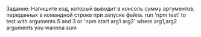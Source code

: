  Задание:
 Напишите код, который выводит в консоль сумму аргументов,
 переданных в командной строке при запуске файла.
 run 'npm test'  to test with arguments 5 and 3
 or 'npm start arg1 arg2' where arg1,arg2 arguments you wannna sum
